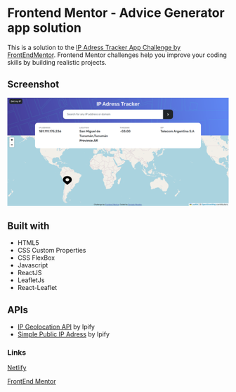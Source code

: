 # Frontend Mentor - Advice Generator app solution

This is a solution to the [IP Adress Tracker App Challenge by FrontEndMentor](https://www.frontendmentor.io/challenges/ip-address-tracker-I8-0yYAH0). Frontend Mentor challenges help you improve your coding skills by building realistic projects.

## Screenshot

![screenshot](./src/design/Captura.PNG)

## Built with

- HTML5
- CSS Custom Properties
- CSS FlexBox
- Javascript
- ReactJS
- LeafletJs
- React-Leaflet

## APIs

- [IP Geolocation API](https://geo.ipify.org/) by Ipify
- [Simple Public IP Adress](https://www.ipify.org/) by Ipify

### Links

[Netlify]()

[FrontEnd Mentor]()
